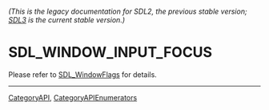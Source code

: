 ###### (This is the legacy documentation for SDL2, the previous stable version; [SDL3](https://wiki.libsdl.org/SDL3/) is the current stable version.)
# SDL_WINDOW_INPUT_FOCUS

Please refer to [SDL_WindowFlags](SDL_WindowFlags) for details.

----
[CategoryAPI](CategoryAPI), [CategoryAPIEnumerators](CategoryAPIEnumerators)

